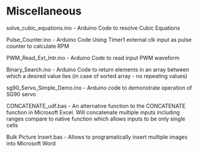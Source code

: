 # Miscellaneous

solve_cubic_equations.ino - Arduino Code to resolve Cubic Equations

Pulse_Counter.ino - Arduino Code Using Timer1 external clk input as pulse counter to calculate RPM

PWM_Read_Ext_Intr.ino - Arduino Code to read input PWM waveform

Binary_Search.ino - Arduino Code to return elements in an array between which a desired value lies (in case of sorted array - no repeating values)

sg90_Servo_Simple_Demo.ino - Arduino code to demonstrate operation of SG90 servo


CONCATENATE_udf.bas - An alternative function to the CONCATENATE function in Microsoft Excel. Will concatenate multiple inputs including ranges compare to native function which allows inputs to be only single cells

Bulk Picture Insert.bas - Allows to programatically insert multiple images into Microsoft Word
